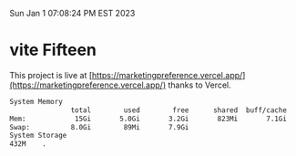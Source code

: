Sun Jan  1 07:08:24 PM EST 2023

# vite Fifteen


This project is live at [https://marketingpreference.vercel.app/](https://marketingpreference.vercel.app/) thanks to Vercel.

```bash
System Memory
               total        used        free      shared  buff/cache   available
Mem:            15Gi       5.0Gi       3.2Gi       823Mi       7.1Gi       9.1Gi
Swap:          8.0Gi        89Mi       7.9Gi
System Storage
432M	.
```
